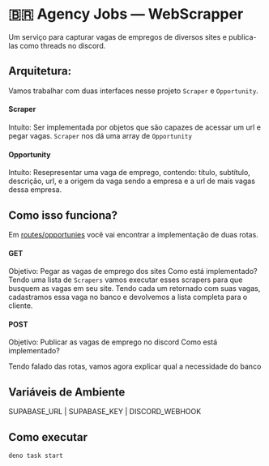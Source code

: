 # 🇧🇷 Agency Jobs — WebScrapper

Um serviço para capturar vagas de empregos de diversos sites e publica-las como threads no discord.

## Arquitetura:
Vamos trabalhar com duas interfaces nesse projeto `Scraper` e `Opportunity`. 
#### Scraper 
Intuíto: Ser implementada por objetos que são capazes de acessar um url e pegar vagas. `Scraper` nos dá uma array de `Opportunity`
#### Opportunity
Intuíto: Resepresentar uma vaga de emprego, contendo: título, subtítulo, descrição, url, e a origem da vaga sendo a empresa e a url de mais vagas dessa empresa.

## Como isso funciona?

Em [routes/opportunies](https://github.com/deco-sites/agency-jobs/blob/main/routes/opportunities.ts) você vai encontrar a implementação de duas rotas.

#### GET
Objetivo: Pegar as vagas de emprego dos sites
Como está implementado? Tendo uma lista de `Scrapers` vamos executar esses scrapers para que busquem as vagas em seu site. Tendo cada um retornado com suas vagas, cadastramos essa vaga no banco e devolvemos a lista completa para o cliente.

#### POST
Objetivo: Publicar as vagas de emprego no discord
Como está implementado? 

Tendo falado das rotas, vamos agora explicar qual a necessidade do banco

## Variáveis de Ambiente

SUPABASE_URL | SUPABASE_KEY | DISCORD_WEBHOOK

## Como executar

```sh
deno task start
```